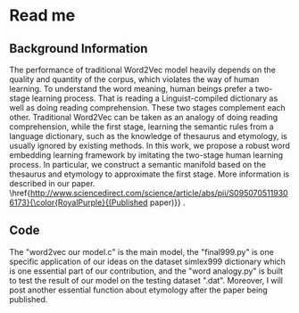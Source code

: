 # Read me
## Background Information
The performance of traditional Word2Vec model heavily depends on the quality and quantity of the corpus, which violates the way of human learning. To understand the word meaning, human beings prefer a two-stage learning process. That is reading a Linguist-compiled dictionary as well as doing reading comprehension. These two stages complement each other. Traditional Word2Vec can be taken as an analogy of doing reading comprehension, while the first stage, learning the semantic rules from a language dictionary, such as the knowledge of thesaurus and etymology, is usually ignored by existing methods. In this work, we propose a robust word embedding learning framework by imitating the two-stage human learning process. In particular, we construct a semantic manifold based on the thesaurus and etymology to approximate the first stage. More information is described in our paper. \href{http://www.sciencedirect.com/science/article/abs/pii/S0950705119306173}{\color{RoyalPurple}{(Published paper)}} .

## Code
The "word2vec our model.c" is the main model, the "final999.py" is one specific application of our ideas on the dataset simlex999 dictionary which is one essential part of our contribution, and the "word analogy.py" is built to test the result of our model on the testing dataset ".dat". Moreover, I will post another essential function about etymology after the paper being published.
